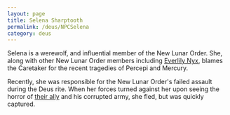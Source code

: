 ```yaml
---
layout: page
title: Selena Sharptooth
permalink: /deus/NPCSelena
category: deus
---
```

Selena is a werewolf, and influential member of the New Lunar Order. She, along with other New Lunar Order members including [Everlily Nyx](NPCNyx), blames the Caretaker for the recent tragedies of Percepi and Mercury.

Recently, she was responsible for the New Lunar Order's failed assault during the Deus rite. When her forces turned against her upon seeing the horror of [their ally](NPCMordred) and his corrupted army, she fled, but was quickly captured.

